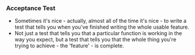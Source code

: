 ### Acceptance Test
*  Sometimes it's nice - actually, almost all of the time it's nice - to write a test that tells you when you've finished writing the whole usable feature. 
*  Not just a test that tells you that a particular function is working in the way you expect, but a test that tells you that the whole thing you're trying to achieve - the 'feature' - is complete.